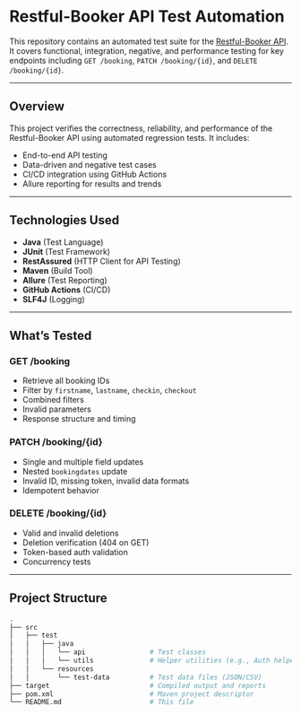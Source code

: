 # Restful-Booker API Test Automation

This repository contains an automated test suite for the [Restful-Booker API](https://restful-booker.herokuapp.com). It covers functional, integration, negative, and performance testing for key endpoints including `GET /booking`, `PATCH /booking/{id}`, and `DELETE /booking/{id}`.

---

##  Overview

This project verifies the correctness, reliability, and performance of the Restful-Booker API using automated regression tests. It includes:
- End-to-end API testing
- Data-driven and negative test cases
- CI/CD integration using GitHub Actions
- Allure reporting for results and trends

---

##  Technologies Used

- **Java** (Test Language)
- **JUnit** (Test Framework)
- **RestAssured** (HTTP Client for API Testing)
- **Maven** (Build Tool)
- **Allure** (Test Reporting)
- **GitHub Actions** (CI/CD)
- **SLF4J** (Logging)

---

## What’s Tested

###  GET /booking
- Retrieve all booking IDs
- Filter by `firstname`, `lastname`, `checkin`, `checkout`
- Combined filters
- Invalid parameters
- Response structure and timing

###  PATCH /booking/{id}
- Single and multiple field updates
- Nested `bookingdates` update
- Invalid ID, missing token, invalid data formats
- Idempotent behavior

###  DELETE /booking/{id}
- Valid and invalid deletions
- Deletion verification (404 on GET)
- Token-based auth validation
- Concurrency tests

---

##  Project Structure

```bash
.
├── src
│   ├── test
│   │   ├── java
│   │   │   └── api                # Test classes
│   │   │   └── utils              # Helper utilities (e.g., Auth helper)
│   │   └── resources
│   │       └── test-data          # Test data files (JSON/CSV)
├── target                         # Compiled output and reports
├── pom.xml                        # Maven project descriptor
└── README.md                      # This file
